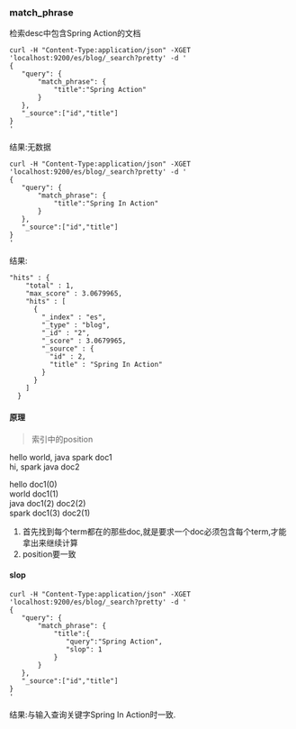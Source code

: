 ### match_phrase
检索desc中包含Spring Action的文档
```
curl -H "Content-Type:application/json" -XGET 'localhost:9200/es/blog/_search?pretty' -d '
{
   "query": { 
       "match_phrase": { 
           "title":"Spring Action"
       }
   },
   "_source":["id","title"]
}
'
```
结果:无数据

```
curl -H "Content-Type:application/json" -XGET 'localhost:9200/es/blog/_search?pretty' -d '
{
   "query": { 
       "match_phrase": { 
           "title":"Spring In Action"
       }
   },
   "_source":["id","title"]
}
'
```
结果:
```
"hits" : {
    "total" : 1,
    "max_score" : 3.0679965,
    "hits" : [
      {
        "_index" : "es",
        "_type" : "blog",
        "_id" : "2",
        "_score" : 3.0679965,
        "_source" : {
          "id" : 2,
          "title" : "Spring In Action"
        }
      }
    ]
  }
```
#### 原理
> 索引中的position

hello world, java spark		doc1  
hi, spark java				doc2  

hello 		doc1(0)  		
world		doc1(1)  
java		doc1(2) doc2(2)  
spark		doc1(3) doc2(1)  

1. 首先找到每个term都在的那些doc,就是要求一个doc必须包含每个term,才能拿出来继续计算
2. position要一致


#### slop
```
curl -H "Content-Type:application/json" -XGET 'localhost:9200/es/blog/_search?pretty' -d '
{
   "query": { 
       "match_phrase": { 
           "title":{
              "query":"Spring Action",
              "slop": 1
           }
       }
   },
   "_source":["id","title"]
}
'
```
结果:与输入查询关键字Spring In Action时一致.
